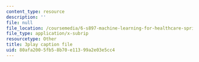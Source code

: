 ```yaml
---
content_type: resource
description: ''
file: null
file_location: /coursemedia/6-s897-machine-learning-for-healthcare-spring-2019/80afa2005fb58b70e11399a2e03e5cc4_PKCMH5KOcxQ.srt
file_type: application/x-subrip
resourcetype: Other
title: 3play caption file
uid: 80afa200-5fb5-8b70-e113-99a2e03e5cc4
---
```

